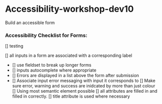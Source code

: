 # Accessibility-workshop-dev10
Build an accessible form

### Accessibility Checklist for Forms: 
[] testing

[] all inputs in a form are associated with a corresponding label
- [] use fieldset to break up longer forms 
- [] inputs autocomplete where appropriate
- [] Errors are displayed in a list above the form after submission
- [] Associate input error messaging with input it corresponds to
[] Make sure error, warning and success are inidcated by more than just colour
[] Using most semantic element possible
[] all attributes are filled in and filled in correctly. 
[] title attribute is used where necessary